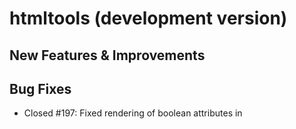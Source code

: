 # htmltools (development version)

## New Features & Improvements

## Bug Fixes

* Closed #197: Fixed rendering of boolean attributes in <script> tags rendered via renderDependencies() (#197, thanks @atusy).


# htmltools 0.5.1.1

* Added shiny as a suggested package.


# htmltools 0.5.1

## New Features & Improvements

* Added a new `tagFunction()` for generating `tags` and/or `htmlDependency()`s conditional on the rendering context. For an example, see `?tagFunction`. (#180)

* Closed #104: `save_html()`'s `file` argument now properly handles relative paths. (@haozhu233, #105, #192)

* `save_html()` now has a `lang` parameter that can be used to set the lang attribute of `<html>`. (@ColinFay, #185)

* Closed #101: `htmlDependency` & `renderDependencies` now allow the `script` argument to be given as a named list containing the elements: `src`, `integrity`, `crossorigin`. (@matthewstrasiotto, #188)

* Closed #189: `validateCssUnit()` now accepts `fit-content`. (#190)

* `htmlPreserve()` can now optionally use the Pandoc `raw_attribute` extension to enclose HTML.

## Breaking Changes

* Closed #161: `parseCssColors(x)` now requires `x` to be a character vector (it no longer accepts a `list()` of strings) and an error is no longer thrown when `mustWork = FALSE` and `x` contains `NA` value(s). (#194)

## Bug fixes

* `print(as.tags(x))` no longer results in error when `x` is a generic `list()` of tag-like objects. (#181)


# htmltools 0.5.0

* `tags` is now generated by a script which collects all
  [HTML](https://developer.mozilla.org/en-US/docs/Web/HTML/Element) and
  [SVG](https://developer.mozilla.org/en-US/docs/Web/SVG/Element) element tags
  documented in [MDN Web Docs](https://developer.mozilla.org).  This feature
  only appends to the existing set of `tags` (#159)

* Removed the Rcpp depedency and the compiled code now uses C rather than C++ (#158)

* BREAKING CHANGE: Fixed #57, #153: `htmlTemplate` output no longer inserts
  extra whitespace around {{...}} replacement values. (#154)

* `HTML()` now takes `.noWS` argument, which can be used to suppress surrounding
  whitespace (similar to the new argument for tags in htmltools 0.4.0). (#154)

* `css()` now returns `NULL` instead of `""` when no non-empty properties are
  specified. (#145)

* `save_html(tags$body(...))` no longer results in double <body> tags being
  written to the .html file. (Note that `save_html(tags$html(...))` is not
  supported at this time.) (#145)

* Trailing commas now permited in `...` arguments to `css()`, `tagList()`, and
  the var-arg mutation functions: `tagAppendAttributes()`, `tagSetChildren()`,
  and `tagAppendChildren()`. (#145)

* Added `capturePlot` and `plotTag` functions, for easily creating image files
  and HTML <img> tags (respectively) from plot expressions. (#150)

* Added `parseCssColors` function, for normalizing the various CSS color formats
  into #RRGGBB(AA) strings. (#155)

* Fixed #156: Now `extractPreserveChunks()` handles strings contain Emoji Unicode strings correctly on Windows. (#157)

* The `.noWS` parameter for suppressing whitespace can now take an `"inside"`
  value (equivalent to `c("after-start", "before-end")`). (#163)


# htmltools 0.4.0

* Fixed #128: Added support for trailing commas in tagLists and the predefined
  tags. (#135)

* Added some HTML tag functions to `tags` that were missing. (#111)

* Updated RcppExports for new version of Rcpp. (#93)

* `as.character.shiny.tags()` will handle non-ASCII attributes correctly if they
  are not encoded in native encoding.

* Fixed #99: `NA` attributes were sometimes rendered as `"NA"` in the HTML,
  instead of being blank. (#100)

* The error message for trailing commas in tag functions now provides context
  and useful information. (#109)

* Stopped using inline styles to set background color for `save_html`, as doing so
  makes it difficult to override using other CSS rules. (#123)

* Added a `.noWS` argument to `tag()` and `tags` which can be used to suppress
  the automatically generated whitespace around a particular tag. (#131)

* Added a shim for `system.file()` so that htmltools works with `htmlDependency`
  objects created by a package that was loaded with `devtools::load_all()`.
  (#129)

* `validateCssUnit()` now accepts `ch`, `rem`, and `calc()`. (#134)

* Fixed #125: `print.html` removes html dependencies. (#126)

* Stopped extra carriage returns from being inserted by `save_html` on Windows.
  (#137)



# htmltools 0.3.6

* `validateCssUnit()` now accepts viewport units (vw, vh, vmin, vmax). (#56)

* `restorePreserveChunks()` marks the output with the correct encoding now
  (UTF-8).

* Length-0 attributes are now dropped, like NULLs. (#65)

* Fixed #69: On Windows, `renderDocument()` did not mark output as UTF-8 if the
  head was UTF-8 but body was ASCII. (#71)


# htmltools 0.3.5

* `as.character` now returns a character vector with no other attributes.
  Previously it returned a character vector of class 'html'. (#31, #41)

* `htmlTemplate` now can use a string as a template instead of requiring a
  file. (#41, #43)

* HTML dependencies can now be added inline, instead of needing to use
  `attachDependencies()`. (#40, #42)

* `htmlDependency()` gained a new argument `all_files` to indicate whether all
  files under the src directory should be copied when rendering dependencies,
  or only those specified in the dependency objects. (#48)

* `copyDependencyToDir()` will always completely overwrite the target directory
  when copying HTML dependency files to make sure all dependency files are
  definitely updated in the target directory when the original dependency
  directory has been updated. In the past, the dependency files were not updated
  if they already existed. (#36)

* The version number in the directory name of an HTML dependency can be
  suppressed by setting options(htmltools.dir.version = FALSE) when the
  dependency is copied via `copyDependencyToDir()`. (#37)

* Performance improvement rendering tags, by switching from `readLines` to
  `readChar`.


# htmltools 0.3

* Add `css` function for conveniently forming CSS declaration strings.

* Add template support, with the `htmlTemplate()`, `renderDocument()`, and
  `suppressDependencies()` functions.


# htmltools 0.2.9

* Add check that `htmlDependency()` isn't called with an absolute path when a
  binary package is built. (#22)

* Allow HTML content to include UTF-8, Latin1, and system encoded content. All
  will be converted to UTF-8 using enc2utf8() at render time. (#21)

* Add `tagGetAttribute()` and `tagHasAttribute()` functions.


# htmltools 0.2.7

* Add "append" parameter to attachDependencies, to allow adding dependencies,
  instead of replacing them.


# htmltools 0.2.6

* Add "attachment" parameter to htmlDependency, which can be used to allow any
  file in the dependency directory to be available via URL at runtime.


# htmltools 0.2.5

* Explicit library(htmltools) is no longer required for tags to be rendered in
  knitr/rmarkdown documents.

* Added "viewer" parameter to html_print.


# htmltools 0.2.4

Initial release
